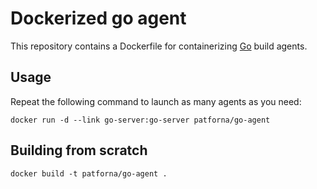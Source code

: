 # Dockerized go agent

This repository contains a Dockerfile for containerizing [Go](http://go.cd) build agents.

## Usage

Repeat the following command to launch as many agents as you need:

    docker run -d --link go-server:go-server patforna/go-agent

## Building from scratch

    docker build -t patforna/go-agent .
